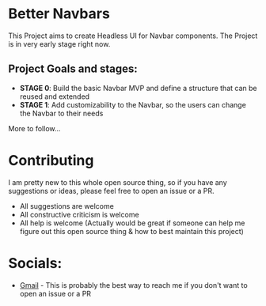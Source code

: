 # Better Navbars

This Project aims to create Headless UI for Navbar components.
The Project is in very early stage right now.

## Project Goals and stages:

- **STAGE 0**: Build the basic Navbar MVP and define a structure that can be reused and extended
- **STAGE 1**: Add customizability to the Navbar, so the users can change the Navbar to their needs

More to follow...

# Contributing

I am pretty new to this whole open source thing, so if you have any suggestions or ideas, please feel free to open an issue or a PR.

- All suggestions are welcome
- All constructive criticism is welcome
- All help is welcome (Actually would be great if someone can help me figure out this open source thing & how to best maintain this project)

# Socials:

- [Gmail](mailto:tanush.mohina@gmail.com) - This is probably the best way to reach me if you don't want to open an issue or a PR

